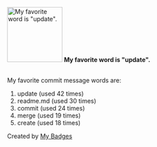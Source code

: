 <img src="https://github.com/my-badges/my-badges/blob/master/src/all-badges/favorite-word/favorite-word.png?raw=true" alt="My favorite word is &quot;update&quot;." title="My favorite word is &quot;update&quot;." width="128">
<strong>My favorite word is &quot;update&quot;.</strong>
<br><br>

My favorite commit message words are:

1. update (used 42 times)
2. readme.md (used 30 times)
3. commit (used 24 times)
4. merge (used 19 times)
5. create (used 18 times)


Created by <a href="https://github.com/my-badges/my-badges">My Badges</a>